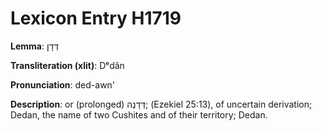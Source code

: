 # Lexicon Entry H1719

**Lemma**: דְּדָן

**Transliteration (xlit)**: Dᵉdân

**Pronunciation**: ded-awn'

**Description**:
or (prolonged) דְּדָנֶה; (Ezekiel 25:13), of uncertain derivation; Dedan, the name of two Cushites and of their territory; Dedan.
